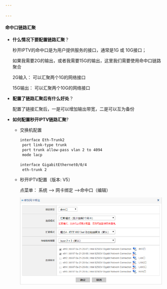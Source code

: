 ```yaml
---

---
```


#### 命中口链路汇聚

- **什么情况下要配置链路汇聚**？

  秒开IPTV的命中口是为用户提供服务的接口，通常是1G 或 10G接口；

  如果我需要2G的输出，或者我需要15G的输出，这里我们需要使用命中口链路聚合

  2G输入： 可以汇聚两个1G的网络接口

  15G输出： 可以汇聚两个10G的网络接口

  

- **配置了链路汇聚后有什么好处**？

  配置了链接汇聚后，一是可以增加输出带宽，二是可以互为备份

  

- **如何配置秒开IPTV链路汇聚**?

  * 交换机配置

    ```
    interface Eth-Trunk2
     port link-type trunk
     port trunk allow-pass vlan 2 to 4094
     mode lacp 
     
    interface GigabitEthernet0/0/4
     eth-trunk 2
    ```

  * 秒开IPTV配置（版本: V5）

    点菜单： 系统 --> 网卡绑定 -->命中口（编辑）

    ![链路汇聚配置图](res/链路汇聚配置图.png)

